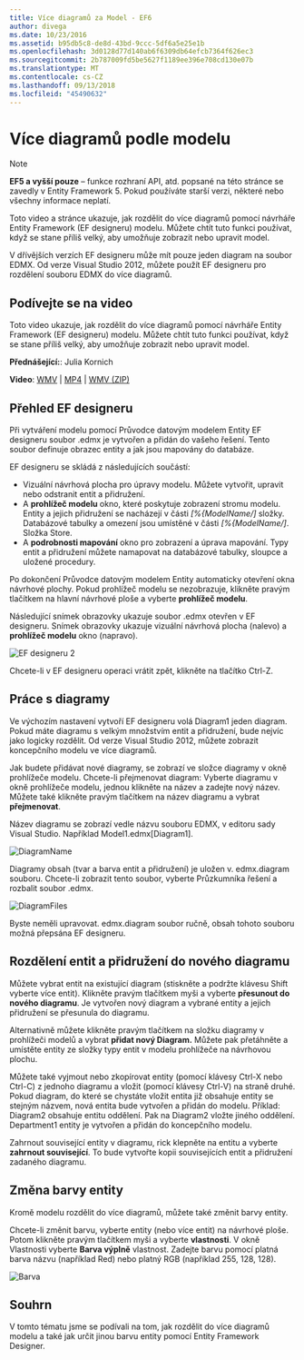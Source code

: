 ```yaml
---
title: Více diagramů za Model - EF6
author: divega
ms.date: 10/23/2016
ms.assetid: b95db5c8-de8d-43bd-9ccc-5df6a5e25e1b
ms.openlocfilehash: 3d0128d77d140ab6f6309db64efcb7364f626ec3
ms.sourcegitcommit: 2b787009fd5be5627f1189ee396e708cd130e07b
ms.translationtype: MT
ms.contentlocale: cs-CZ
ms.lasthandoff: 09/13/2018
ms.locfileid: "45490632"
---
```

# <a name="multiple-diagrams-per-model"></a>Více diagramů podle modelu
> [!NOTE]
> **EF5 a vyšší pouze** – funkce rozhraní API, atd. popsané na této stránce se zavedly v Entity Framework 5. Pokud používáte starší verzi, některé nebo všechny informace neplatí.

Toto video a stránce ukazuje, jak rozdělit do více diagramů pomocí návrháře Entity Framework (EF designeru) modelu. Můžete chtít tuto funkci používat, když se stane příliš velký, aby umožňuje zobrazit nebo upravit model.

V dřívějších verzích EF designeru může mít pouze jeden diagram na soubor EDMX. Od verze Visual Studio 2012, můžete použít EF designeru pro rozdělení souboru EDMX do více diagramů.

## <a name="watch-the-video"></a>Podívejte se na video
Toto video ukazuje, jak rozdělit do více diagramů pomocí návrháře Entity Framework (EF designeru) modelu. Můžete chtít tuto funkci používat, když se stane příliš velký, aby umožňuje zobrazit nebo upravit model.

**Přednášející:**: Julia Kornich

**Video**: [WMV](http://download.microsoft.com/download/5/C/2/5C2B52AB-5532-426F-B078-1E253341B5FA/HDI-ITPro-MSDN-winvideo-multiplediagrams.wmv) | [MP4](http://download.microsoft.com/download/5/C/2/5C2B52AB-5532-426F-B078-1E253341B5FA/HDI-ITPro-MSDN-mp4video-multiplediagrams.m4v) | [WMV (ZIP)](http://download.microsoft.com/download/5/C/2/5C2B52AB-5532-426F-B078-1E253341B5FA/HDI-ITPro-MSDN-winvideo-multiplediagrams.zip)

## <a name="ef-designer-overview"></a>Přehled EF designeru

Při vytváření modelu pomocí Průvodce datovým modelem Entity EF designeru soubor .edmx je vytvořen a přidán do vašeho řešení. Tento soubor definuje obrazec entity a jak jsou mapovány do databáze.

EF designeru se skládá z následujících součástí:

-   Vizuální návrhová plocha pro úpravy modelu. Můžete vytvořit, upravit nebo odstranit entit a přidružení.
-   A **prohlížeč modelu** okno, které poskytuje zobrazení stromu modelu.  Entity a jejich přidružení se nacházejí v části *\[%{ModelName/\]* složky. Databázové tabulky a omezení jsou umístěné v části  *\[%{ModelName/\]*. Složka Store.
-   A **podrobnosti mapování** okno pro zobrazení a úprava mapování. Typy entit a přidružení můžete namapovat na databázové tabulky, sloupce a uložené procedury. 

Po dokončení Průvodce datovým modelem Entity automaticky otevření okna návrhové plochy. Pokud prohlížeč modelu se nezobrazuje, klikněte pravým tlačítkem na hlavní návrhové ploše a vyberte **prohlížeč modelu**.

Následující snímek obrazovky ukazuje soubor .edmx otevřen v EF designeru. Snímek obrazovky ukazuje vizuální návrhová plocha (nalevo) a **prohlížeč modelu** okno (napravo).

![EF designeru 2](~/ef6/media/efdesigner2.png)

Chcete-li v EF designeru operaci vrátit zpět, klikněte na tlačítko Ctrl-Z.

## <a name="working-with-diagrams"></a>Práce s diagramy

Ve výchozím nastavení vytvoří EF designeru volá Diagram1 jeden diagram. Pokud máte diagramu s velkým množstvím entit a přidružení, bude nejvíc jako logicky rozdělit. Od verze Visual Studio 2012, můžete zobrazit koncepčního modelu ve více diagramů.   

Jak budete přidávat nové diagramy, se zobrazí ve složce diagramy v okně prohlížeče modelu. Chcete-li přejmenovat diagram: Vyberte diagramu v okně prohlížeče modelu, jednou klikněte na název a zadejte nový název.  Můžete také klikněte pravým tlačítkem na název diagramu a vybrat **přejmenovat**.

Název diagramu se zobrazí vedle názvu souboru EDMX, v editoru sady Visual Studio. Například Model1.edmx\[Diagram1\].

![DiagramName](~/ef6/media/diagramname.png)

Diagramy obsah (tvar a barva entit a přidružení) je uložen v. edmx.diagram souboru. Chcete-li zobrazit tento soubor, vyberte Průzkumníka řešení a rozbalit soubor .edmx. 

![DiagramFiles](~/ef6/media/diagramfiles.png)

Byste neměli upravovat. edmx.diagram soubor ručně, obsah tohoto souboru možná přepsána EF designeru.
 
## <a name="splitting-entities-and-associations-into-a-new-diagram"></a>Rozdělení entit a přidružení do nového diagramu

Můžete vybrat entit na existující diagram (stiskněte a podržte klávesu Shift vyberte více entit). Klikněte pravým tlačítkem myši a vyberte **přesunout do nového diagramu**. Je vytvořen nový diagram a vybrané entity a jejich přidružení se přesunula do diagramu.

Alternativně můžete klikněte pravým tlačítkem na složku diagramy v prohlížeči modelů a vybrat **přidat nový Diagram.** Můžete pak přetáhněte a umístěte entity ze složky typy entit v modelu prohlížeče na návrhovou plochu.

Můžete také vyjmout nebo zkopírovat entity (pomocí klávesy Ctrl-X nebo Ctrl-C) z jednoho diagramu a vložit (pomocí klávesy Ctrl-V) na straně druhé. Pokud diagram, do které se chystáte vložit entita již obsahuje entity se stejným názvem, nová entita bude vytvořen a přidán do modelu.  Příklad: Diagram2 obsahuje entitu oddělení. Pak na Diagram2 vložte jiného oddělení. Department1 entity je vytvořen a přidán do koncepčního modelu.   

Zahrnout související entity v diagramu, rick klepněte na entitu a vyberte **zahrnout související**. To bude vytvořte kopii souvisejících entit a přidružení zadaného diagramu.

## <a name="changing-the-color-of-entities"></a>Změna barvy entity

Kromě modelu rozdělit do více diagramů, můžete také změnit barvy entity.

Chcete-li změnit barvu, vyberte entity (nebo více entit) na návrhové ploše. Potom klikněte pravým tlačítkem myši a vyberte **vlastnosti**. V okně Vlastnosti vyberte **Barva výplně** vlastnost. Zadejte barvu pomocí platná barva názvu (například Red) nebo platný RGB (například 255, 128, 128). 

![Barva](~/ef6/media/color.png)

## <a name="summary"></a>Souhrn

V tomto tématu jsme se podívali na tom, jak rozdělit do více diagramů modelu a také jak určit jinou barvu entity pomocí Entity Framework Designer. 
